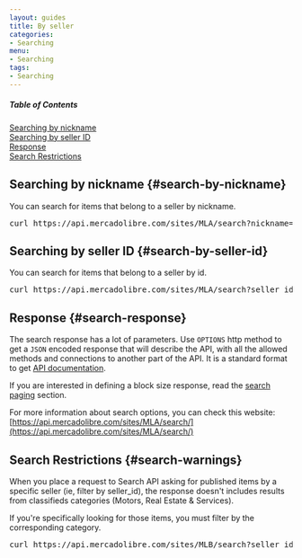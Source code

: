 ```yaml
---
layout: guides
title: By seller
categories: 
- Searching
menu: 
- Searching
tags: 
- Searching
---
```

	
<div class="contents">
  <h5>Table of Contents</h5>
  <dl>
    <dt><a href="javascript:void(0)" onClick="goToByScroll('search-by-nickname')">Searching by nickname</a></dt>
    <dt><a href="javascript:void(0)" onClick="goToByScroll('search-by-seller-id')">Searching by seller ID</a></dt>
    <dt><a href="javascript:void(0)" onClick="goToByScroll('search-response')">Response</a></dt>
    <dt><a href="javascript:void(0)" onClick="goToByScroll('search-warnings')">Search Restrictions</a></dt>
  </dl>
</div>

## Searching by nickname {#search-by-nickname}

You can search for items that belong to a seller by nickname.


<pre class="terminal">
curl https://api.mercadolibre.com/sites/MLA/search?nickname=.....
</pre>

## Searching by seller ID {#search-by-seller-id}

You can search for items that belong to a seller by id.

<pre class="terminal">
curl https://api.mercadolibre.com/sites/MLA/search?seller_id=.....
</pre>



## Response {#search-response}

The search response has a lot of parameters. Use <code>OPTIONS</code> http method to get a <code>JSON</code> encoded response that will describe the API, with all the allowed methods and connections to another part of the API. It is a standard format to get [API documentation](/design-considerations/#options).

If you are interested in defining a block size response, read the [search paging](/search-paging) section.


For more information about search options, you can check this website: [https://api.mercadolibre.com/sites/MLA/search/](https://api.mercadolibre.com/sites/MLA/search/)


## Search Restrictions {#search-warnings}

When you place a request to Search API asking for published items by a specific seller (ie, filter by seller_id), the response doesn't includes results from classifieds categories (Motors, Real Estate & Services). 

If you're specifically looking for those items, you must filter by the corresponding category.

<pre class="terminal">
curl https://api.mercadolibre.com/sites/MLB/search?seller_id=36060987&amp;category=MLB1743 
</pre>





